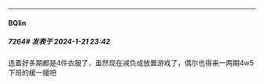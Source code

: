 
*****

####  BQlin  
##### 7264#       发表于 2024-1-21 23:42

连着好多期都是4件衣服了，虽然现在减负成放置游戏了，偶尔也得来一两期4w5下班的缓一缓吧


